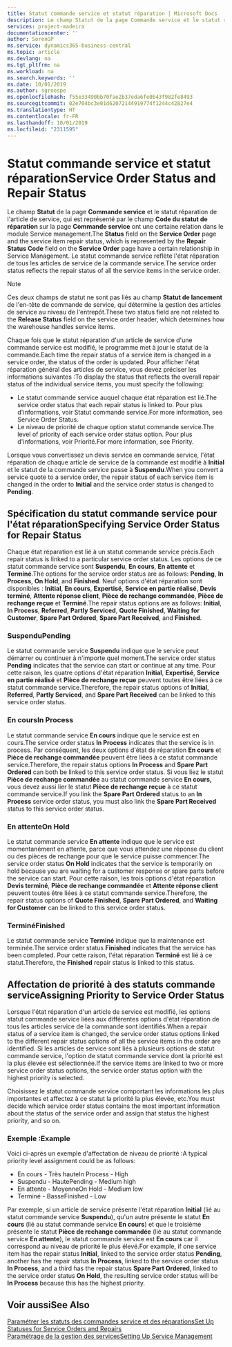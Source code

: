 ```yaml
---
title: Statut commande service et statut réparation | Microsoft Docs
description: Le champ Statut de la page Commande service et le statut réparation de l'article de service, qui est représenté par le champ Code du statut de réparation sur la page Commande service ont une certaine relation dans le module Service management. Le statut commande service reflète l'état réparation de tous les articles de service de la commande service.
services: project-madeira
documentationcenter: ''
author: SorenGP
ms.service: dynamics365-business-central
ms.topic: article
ms.devlang: na
ms.tgt_pltfrm: na
ms.workload: na
ms.search.keywords: ''
ms.date: 10/01/2019
ms.author: sgroespe
ms.openlocfilehash: f55e33490bb70fae2b37eda6fe0b43f982fe8493
ms.sourcegitcommit: 02e704bc3e01d62072144919774f1244c42827e4
ms.translationtype: HT
ms.contentlocale: fr-FR
ms.lasthandoff: 10/01/2019
ms.locfileid: "2311595"
---
```

# <a name="service-order-status-and-repair-status"></a><span data-ttu-id="afd2a-104">Statut commande service et statut réparation</span><span class="sxs-lookup"><span data-stu-id="afd2a-104">Service Order Status and Repair Status</span></span>
<span data-ttu-id="afd2a-105">Le champ **Statut** de la page **Commande service** et le statut réparation de l'article de service, qui est représenté par le champ **Code du statut de réparation** sur la page **Commande service** ont une certaine relation dans le module Service management.</span><span class="sxs-lookup"><span data-stu-id="afd2a-105">The **Status** field on the **Service Order** page and the service item repair status, which is represented by the **Repair Status Code** field on the **Service Order** page have a certain relationship in Service Management.</span></span> <span data-ttu-id="afd2a-106">Le statut commande service reflète l'état réparation de tous les articles de service de la commande service.</span><span class="sxs-lookup"><span data-stu-id="afd2a-106">The service order status reflects the repair status of all the service items in the service order.</span></span>  

> [!NOTE]  
>  <span data-ttu-id="afd2a-107">Ces deux champs de statut ne sont pas liés au champ **Statut de lancement** de l'en\-tête de commande de service, qui détermine la gestion des articles de service au niveau de l'entrepôt.</span><span class="sxs-lookup"><span data-stu-id="afd2a-107">These two status field are not related to the **Release Status** field on the service order header, which determines how the warehouse handles service items.</span></span>  

 <span data-ttu-id="afd2a-108">Chaque fois que le statut réparation d'un article de service d'une commande service est modifié, le programme met à jour le statut de la commande.</span><span class="sxs-lookup"><span data-stu-id="afd2a-108">Each time the repair status of a service item is changed in a service order, the status of the order is updated.</span></span> <span data-ttu-id="afd2a-109">Pour afficher l'état réparation général des articles de service, vous devez préciser les informations suivantes :</span><span class="sxs-lookup"><span data-stu-id="afd2a-109">To display the status that reflects the overall repair status of the individual service items, you must specify the following:</span></span>  

* <span data-ttu-id="afd2a-110">Le statut commande service auquel chaque état réparation est lié.</span><span class="sxs-lookup"><span data-stu-id="afd2a-110">The service order status that each repair status is linked to.</span></span> <span data-ttu-id="afd2a-111">Pour plus d'informations, voir Statut commande service.</span><span class="sxs-lookup"><span data-stu-id="afd2a-111">For more information, see Service Order Status.</span></span>  
* <span data-ttu-id="afd2a-112">Le niveau de priorité de chaque option statut commande service.</span><span class="sxs-lookup"><span data-stu-id="afd2a-112">The level of priority of each service order status option.</span></span> <span data-ttu-id="afd2a-113">Pour plus d'informations, voir Priorité.</span><span class="sxs-lookup"><span data-stu-id="afd2a-113">For more information, see Priority.</span></span>  

 <span data-ttu-id="afd2a-114">Lorsque vous convertissez un devis service en commande service, l'état réparation de chaque article de service de la commande est modifié à **Initial** et le statut de la commande service passe à **Suspendu**.</span><span class="sxs-lookup"><span data-stu-id="afd2a-114">When you convert a service quote to a service order, the repair status of each service item is changed in the order to **Initial** and the service order status is changed to **Pending**.</span></span>  

## <a name="specifying-service-order-status-for-repair-status"></a><span data-ttu-id="afd2a-115">Spécification du statut commande service pour l'état réparation</span><span class="sxs-lookup"><span data-stu-id="afd2a-115">Specifying Service Order Status for Repair Status</span></span>  
<span data-ttu-id="afd2a-116">Chaque état réparation est lié à un statut commande service précis.</span><span class="sxs-lookup"><span data-stu-id="afd2a-116">Each repair status is linked to a particular service order status.</span></span> <span data-ttu-id="afd2a-117">Les options de ce statut commande service sont **Suspendu**, **En cours**, **En attente** et **Terminé**.</span><span class="sxs-lookup"><span data-stu-id="afd2a-117">The options for the service order status are as follows: **Pending**, **In Process**, **On Hold**, and **Finished**.</span></span> <span data-ttu-id="afd2a-118">Neuf options d'état réparation sont disponibles : **Initial**, **En cours**, **Expertisé**, **Service en partie réalisé**, **Devis terminé**, **Attente réponse client**, **Pièce de rechange commandée**, **Pièce de rechange reçue** et **Terminé**.</span><span class="sxs-lookup"><span data-stu-id="afd2a-118">The repair status options are as follows: **Initial**, **In Process**, **Referred**, **Partly Serviced**, **Quote Finished**, **Waiting for Customer**, **Spare Part Ordered**, **Spare Part Received**, and **Finished**.</span></span>  

### <a name="pending"></a><span data-ttu-id="afd2a-119">Suspendu</span><span class="sxs-lookup"><span data-stu-id="afd2a-119">Pending</span></span>  
<span data-ttu-id="afd2a-120">Le statut commande service **Suspendu** indique que le service peut démarrer ou continuer à n'importe quel moment.</span><span class="sxs-lookup"><span data-stu-id="afd2a-120">The service order status **Pending** indicates that the service can start or continue at any time.</span></span> <span data-ttu-id="afd2a-121">Pour cette raison, les quatre options d'état réparation **Initial**, **Expertisé**, **Service en partie réalisé** et **Pièce de rechange reçue** peuvent toutes être liées à ce statut commande service.</span><span class="sxs-lookup"><span data-stu-id="afd2a-121">Therefore, the repair status options of **Initial**, **Referred**, **Partly Serviced**, and **Spare Part Received** can be linked to this service order status.</span></span>  

### <a name="in-process"></a><span data-ttu-id="afd2a-122">En cours</span><span class="sxs-lookup"><span data-stu-id="afd2a-122">In Process</span></span>  
<span data-ttu-id="afd2a-123">Le statut commande service **En cours** indique que le service est en cours.</span><span class="sxs-lookup"><span data-stu-id="afd2a-123">The service order status **In Process** indicates that the service is in process.</span></span> <span data-ttu-id="afd2a-124">Par conséquent, les deux options d'état de réparation **En cours** et **Pièce de rechange commandée** peuvent être liées à ce statut commande service.</span><span class="sxs-lookup"><span data-stu-id="afd2a-124">Therefore, the repair status options **In Process** and **Spare Part Ordered** can both be linked to this service order status.</span></span> <span data-ttu-id="afd2a-125">Si vous liez le statut **Pièce de rechange commandée** au statut commande service **En cours,** vous devez aussi lier le statut **Pièce de rechange reçue** à ce statut commande service.</span><span class="sxs-lookup"><span data-stu-id="afd2a-125">If you link the **Spare Part Ordered** status to an **In Process** service order status, you must also link the **Spare Part Received** status to this service order status.</span></span>  

### <a name="on-hold"></a><span data-ttu-id="afd2a-126">En attente</span><span class="sxs-lookup"><span data-stu-id="afd2a-126">On Hold</span></span>  
<span data-ttu-id="afd2a-127">Le statut commande service **En attente** indique que le service est momentanément en attente, parce que vous attendez une réponse du client ou des pièces de rechange pour que le service puisse commencer.</span><span class="sxs-lookup"><span data-stu-id="afd2a-127">The service order status **On Hold** indicates that the service is temporarily on hold because you are waiting for a customer response or spare parts before the service can start.</span></span> <span data-ttu-id="afd2a-128">Pour cette raison, les trois options d'état réparation **Devis terminé**, **Pièce de rechange commandée** et **Attente réponse client** peuvent toutes être liées à ce statut commande service.</span><span class="sxs-lookup"><span data-stu-id="afd2a-128">Therefore, the repair status options of **Quote Finished**, **Spare Part Ordered**, and **Waiting for Customer** can be linked to this service order status.</span></span>  

### <a name="finished"></a><span data-ttu-id="afd2a-129">Terminé</span><span class="sxs-lookup"><span data-stu-id="afd2a-129">Finished</span></span>  
<span data-ttu-id="afd2a-130">Le statut commande service **Terminé** indique que la maintenance est terminée.</span><span class="sxs-lookup"><span data-stu-id="afd2a-130">The service order status **Finished** indicates that the service has been completed.</span></span> <span data-ttu-id="afd2a-131">Pour cette raison, l'état réparation **Terminé** est lié à ce statut.</span><span class="sxs-lookup"><span data-stu-id="afd2a-131">Therefore, the **Finished** repair status is linked to this status.</span></span>  

## <a name="assigning-priority-to-service-order-status"></a><span data-ttu-id="afd2a-132">Affectation de priorité à des statuts commande service</span><span class="sxs-lookup"><span data-stu-id="afd2a-132">Assigning Priority to Service Order Status</span></span>  
<span data-ttu-id="afd2a-133">Lorsque l'état réparation d'un article de service est modifié, les options statut commande service liées aux différentes options d'état réparation de tous les articles service de la commande sont identifiés.</span><span class="sxs-lookup"><span data-stu-id="afd2a-133">When a repair status of a service item is changed, the service order status options linked to the different repair status options of all the service items in the order are identified.</span></span> <span data-ttu-id="afd2a-134">Si les articles de service sont liés à plusieurs options de statut commande service, l'option de statut commande service dont la priorité est la plus élevée est sélectionnée.</span><span class="sxs-lookup"><span data-stu-id="afd2a-134">If the service items are linked to two or more service order status options, the service order status option with the highest priority is selected.</span></span>  

<span data-ttu-id="afd2a-135">Choisissez le statut commande service comportant les informations les plus importantes et affectez à ce statut la priorité la plus élevée, etc.</span><span class="sxs-lookup"><span data-stu-id="afd2a-135">You must decide which service order status contains the most important information about the status of the service order and assign that status the highest priority, and so on.</span></span>  

### <a name="example"></a><span data-ttu-id="afd2a-136">Exemple :</span><span class="sxs-lookup"><span data-stu-id="afd2a-136">Example</span></span>  
<span data-ttu-id="afd2a-137">Voici ci-après un exemple d'affectation de niveau de priorité :</span><span class="sxs-lookup"><span data-stu-id="afd2a-137">A typical priority level assignment could be as follows:</span></span>  

* <span data-ttu-id="afd2a-138">En cours - Très haute</span><span class="sxs-lookup"><span data-stu-id="afd2a-138">In Process - High</span></span>  
* <span data-ttu-id="afd2a-139">Suspendu - Haute</span><span class="sxs-lookup"><span data-stu-id="afd2a-139">Pending - Medium high</span></span>  
* <span data-ttu-id="afd2a-140">En attente - Moyenne</span><span class="sxs-lookup"><span data-stu-id="afd2a-140">On Hold - Medium low</span></span>  
* <span data-ttu-id="afd2a-141">Terminé - Basse</span><span class="sxs-lookup"><span data-stu-id="afd2a-141">Finished - Low</span></span>  

<span data-ttu-id="afd2a-142">Par exemple, si un article de service présente l'état réparation **Initial** (lié au statut commande service **Suspendu**), qu'un autre présente le statut **En cours** (lié au statut commande service **En cours**) et que le troisième présente le statut **Pièce de rechange commandée** (lié au statut commande service **En attente**), le statut commande service est **En cours** car il correspond au niveau de priorité le plus élevé.</span><span class="sxs-lookup"><span data-stu-id="afd2a-142">For example, if one service item has the repair status **Initial**, linked to the service order status **Pending**, another has the repair status **In Process**, linked to the service order status **In Process**, and a third has the repair status **Spare Part Ordered**, linked to the service order status **On Hold**, the resulting service order status will be **In Process** because this has the highest priority.</span></span>  

## <a name="see-also"></a><span data-ttu-id="afd2a-143">Voir aussi</span><span class="sxs-lookup"><span data-stu-id="afd2a-143">See Also</span></span>  
[<span data-ttu-id="afd2a-144">Paramétrer les statuts des commandes service et des réparations</span><span class="sxs-lookup"><span data-stu-id="afd2a-144">Set Up Statuses for Service Orders and Repairs</span></span>](service-order-repair-status.md)  
[<span data-ttu-id="afd2a-145">Paramétrage de la gestion des services</span><span class="sxs-lookup"><span data-stu-id="afd2a-145">Setting Up Service Management</span></span>](service-setup-service.md)  
